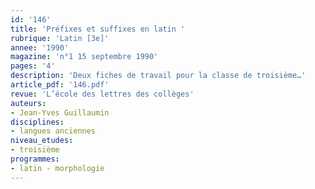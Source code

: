 ```yaml
---
id: '146'
title: 'Préfixes et suffixes en latin '
rubrique: 'Latin [3e]'
annee: '1990'
magazine: 'n°1 15 septembre 1990'
pages: '4'
description: 'Deux fiches de travail pour la classe de troisième…'
article_pdf: '146.pdf'
revue: 'L’école des lettres des collèges'
auteurs:
- Jean-Yves Guillaumin
disciplines:
- langues anciennes
niveau_etudes:
- troisième
programmes:
- latin - morphologie
---
```

